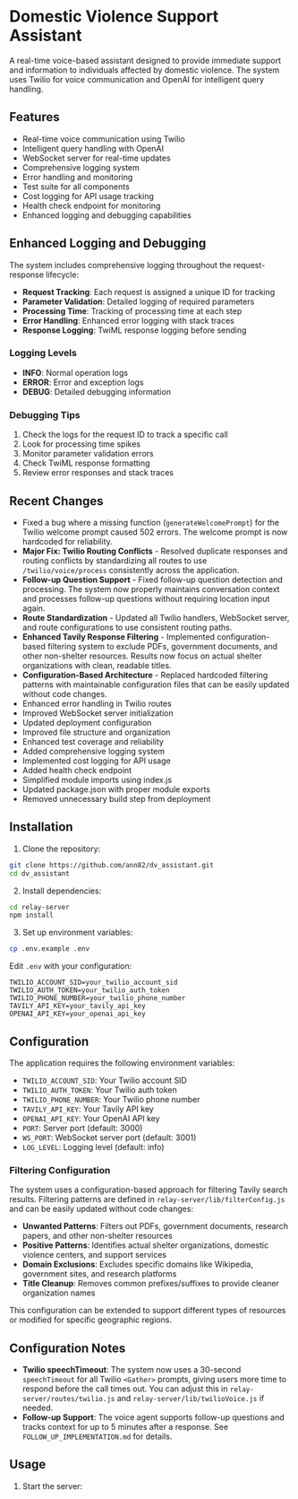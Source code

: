 # Domestic Violence Support Assistant

A real-time voice-based assistant designed to provide immediate support and information to individuals affected by domestic violence. The system uses Twilio for voice communication and OpenAI for intelligent query handling.

## Features

- Real-time voice communication using Twilio
- Intelligent query handling with OpenAI
- WebSocket server for real-time updates
- Comprehensive logging system
- Error handling and monitoring
- Test suite for all components
- Cost logging for API usage tracking
- Health check endpoint for monitoring
- Enhanced logging and debugging capabilities

## Enhanced Logging and Debugging

The system includes comprehensive logging throughout the request-response lifecycle:

- **Request Tracking**: Each request is assigned a unique ID for tracking
- **Parameter Validation**: Detailed logging of required parameters
- **Processing Time**: Tracking of processing time at each step
- **Error Handling**: Enhanced error logging with stack traces
- **Response Logging**: TwiML response logging before sending

### Logging Levels

- **INFO**: Normal operation logs
- **ERROR**: Error and exception logs
- **DEBUG**: Detailed debugging information

### Debugging Tips

1. Check the logs for the request ID to track a specific call
2. Look for processing time spikes
3. Monitor parameter validation errors
4. Check TwiML response formatting
5. Review error responses and stack traces

## Recent Changes

- Fixed a bug where a missing function (`generateWelcomePrompt`) for the Twilio welcome prompt caused 502 errors. The welcome prompt is now hardcoded for reliability.
- **Major Fix: Twilio Routing Conflicts** - Resolved duplicate responses and routing conflicts by standardizing all routes to use `/twilio/voice/process` consistently across the application.
- **Follow-up Question Support** - Fixed follow-up question detection and processing. The system now properly maintains conversation context and processes follow-up questions without requiring location input again.
- **Route Standardization** - Updated all Twilio handlers, WebSocket server, and route configurations to use consistent routing paths.
- **Enhanced Tavily Response Filtering** - Implemented configuration-based filtering system to exclude PDFs, government documents, and other non-shelter resources. Results now focus on actual shelter organizations with clean, readable titles.
- **Configuration-Based Architecture** - Replaced hardcoded filtering patterns with maintainable configuration files that can be easily updated without code changes.
- Enhanced error handling in Twilio routes
- Improved WebSocket server initialization
- Updated deployment configuration
- Improved file structure and organization
- Enhanced test coverage and reliability
- Added comprehensive logging system
- Implemented cost logging for API usage
- Added health check endpoint
- Simplified module imports using index.js
- Updated package.json with proper module exports
- Removed unnecessary build step from deployment

## Installation

1. Clone the repository:
```bash
git clone https://github.com/ann82/dv_assistant.git
cd dv_assistant
```

2. Install dependencies:
```bash
cd relay-server
npm install
```

3. Set up environment variables:
```bash
cp .env.example .env
```
Edit `.env` with your configuration:
```
TWILIO_ACCOUNT_SID=your_twilio_account_sid
TWILIO_AUTH_TOKEN=your_twilio_auth_token
TWILIO_PHONE_NUMBER=your_twilio_phone_number
TAVILY_API_KEY=your_tavily_api_key
OPENAI_API_KEY=your_openai_api_key
```

## Configuration

The application requires the following environment variables:

- `TWILIO_ACCOUNT_SID`: Your Twilio account SID
- `TWILIO_AUTH_TOKEN`: Your Twilio auth token
- `TWILIO_PHONE_NUMBER`: Your Twilio phone number
- `TAVILY_API_KEY`: Your Tavily API key
- `OPENAI_API_KEY`: Your OpenAI API key
- `PORT`: Server port (default: 3000)
- `WS_PORT`: WebSocket server port (default: 3001)
- `LOG_LEVEL`: Logging level (default: info)

### Filtering Configuration

The system uses a configuration-based approach for filtering Tavily search results. Filtering patterns are defined in `relay-server/lib/filterConfig.js` and can be easily updated without code changes:

- **Unwanted Patterns**: Filters out PDFs, government documents, research papers, and other non-shelter resources
- **Positive Patterns**: Identifies actual shelter organizations, domestic violence centers, and support services
- **Domain Exclusions**: Excludes specific domains like Wikipedia, government sites, and research platforms
- **Title Cleanup**: Removes common prefixes/suffixes to provide cleaner organization names

This configuration can be extended to support different types of resources or modified for specific geographic regions.

## Configuration Notes

- **Twilio speechTimeout**: The system now uses a 30-second `speechTimeout` for all Twilio `<Gather>` prompts, giving users more time to respond before the call times out. You can adjust this in `relay-server/routes/twilio.js` and `relay-server/lib/twilioVoice.js` if needed.
- **Follow-up Support**: The voice agent supports follow-up questions and tracks context for up to 5 minutes after a response. See `FOLLOW_UP_IMPLEMENTATION.md` for details.

## Usage

1. Start the server:
```